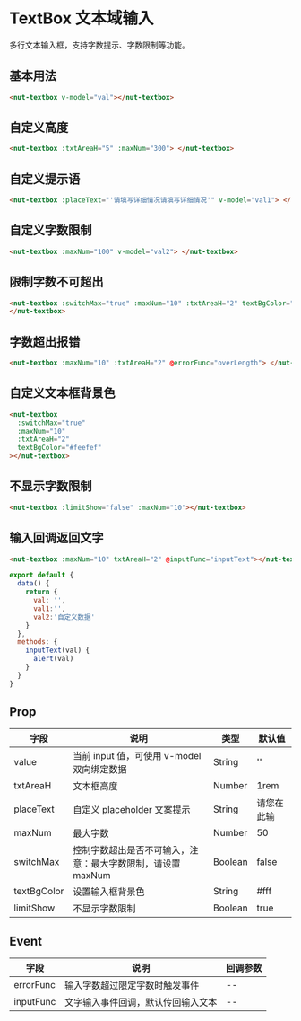 # TextBox 文本域输入

多行文本输入框，支持字数提示、字数限制等功能。

## 基本用法

```html
<nut-textbox v-model="val"></nut-textbox>
```

## 自定义高度

```html
<nut-textbox :txtAreaH="5" :maxNum="300"> </nut-textbox>
```

## 自定义提示语

```html
<nut-textbox :placeText="'请填写详细情况请填写详细情况'" v-model="val1"> </nut-textbox>
```

## 自定义字数限制

```html
<nut-textbox :maxNum="100" v-model="val2"> </nut-textbox>
```

## 限制字数不可超出

```html
<nut-textbox :switchMax="true" :maxNum="10" :txtAreaH="2" textBgColor="#efefef" v-model="val2">
</nut-textbox>
```

## 字数超出报错

```html
<nut-textbox :maxNum="10" :txtAreaH="2" @errorFunc="overLength"> </nut-textbox>
```

## 自定义文本框背景色

```html
<nut-textbox
  :switchMax="true"
  :maxNum="10"
  :txtAreaH="2"
  textBgColor="#feefef"
></nut-textbox>
```

## 不显示字数限制

```html
<nut-textbox :limitShow="false" :maxNum="10"></nut-textbox>
```

## 输入回调返回文字

```html
<nut-textbox :maxNum="10" txtAreaH="2" @inputFunc="inputText"></nut-textbox>
```

```javascript
export default {
  data() {
    return {
      val: '',
      val1:'',
      val2:'自定义数据'
    }
  },
  methods: {
    inputText(val) {
      alert(val)
    }
  }
}
```

## Prop

| 字段        | 说明                                                        | 类型    | 默认值     |
| ----------- | ----------------------------------------------------------- | ------- | ---------- |
| value       | 当前 input 值，可使用 v-model 双向绑定数据                  | String  | ''         |
| txtAreaH    | 文本框高度                                                  | Number  | 1rem       |
| placeText   | 自定义 placeholder 文案提示                                 | String  | 请您在此输 |
| maxNum      | 最大字数                                                    | Number  | 50         |
| switchMax   | 控制字数超出是否不可输入，注意：最大字数限制，请设置 maxNum | Boolean | false      |
| textBgColor | 设置输入框背景色                                            | String  | #fff       |
| limitShow   | 不显示字数限制                                              | Boolean | true       |

## Event

| 字段      | 说明                               | 回调参数 |
| --------- | ---------------------------------- | -------- |
| errorFunc | 输入字数超过限定字数时触发事件     | --       |
| inputFunc | 文字输入事件回调，默认传回输入文本 | --       |
